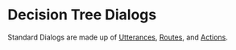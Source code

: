 # Decision Tree Dialogs

Standard Dialogs are made up of [Utterances](../utterances), [Routes](../routes), and [Actions](../actions).
